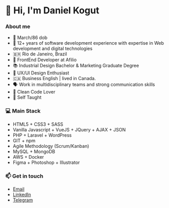 # 👋 Hi, I'm Daniel Kogut 

### About me

- 🎉 March/86 dob
- 🌱 12+ years of software development experience with expertise in Web development and digital technologies
- 🇧🇷 Rio de Janeiro, Brazil
- 🚀 FrontEnd Developer at Afilio
- 📚 Industrial Design Bachelor & Marketing Graduate Degree 
- 🔭 UX/UI Design Enthusiast
- 🇨🇦 Business English | lived in Canada.
- 🗣 Work in multidisciplinary teams and strong communication skills
- 💙 Clean Code Lover
- 🔫 Self Taught


### 💻 Main Stack

- HTML5 + CSS3 + SASS
- Vanilla Javascript + VueJS + JQuery + AJAX + JSON
- PHP + Laravel + WordPress
- GIT + npm
- Agile Methodology (Scrum/Kanban)
- MySQL + MongoDB
- AWS + Docker
- Figma + Photoshop + Illustrator

### 📫 Get in touch

<!-- - [Portfolio](https://danielkogut.com.br/) -->
- [Email](mailto:danieltugok@gmail.com)
- [LinkedIn](https://www.linkedin.com/in/danielkogut/)
- [Telegram](https://t.me/danielkogut)






<!-- 
SUMMARY CV 

My name is Daniel Kogut, and I'm from Brazil. 🇧🇷

📕 Bachelor Degree in Industrial Design and a Graduate Degree in Marketing.
🔭 I Started working in the IT world as UX/UI Designer and quickly moved to Frontend Developer.
🗣 I consider myself a professional who knows how to work in multidisciplinary teams and strong communication skills. 
🌎 Since I was young I took English courses and improved it by living 1 year in Vancouver, Canada 🇨🇦 studying business English .
 
🌱 12+ years of software development experience with expertise in Web development and digital technologies including HTML 5, CSS 3, CSS Preprocessing (SASS), Vanilla JavaScript, JS frameworks ( JQuery, VueJS ), Ajax, JSON and XML, Git version control, npm package control, WordPress, PHP and Laravel, MVC Design Pattern, Integrations WebServices (RestAPIs), Docker, NodeJS, MySQL and AWS. Experience working in Agile (Scrum / Kanban) development cycles, Figma prototyping, Photoshop and Illustrator.

 -->




<!--
**danieltugok/danieltugok** is a ✨ _special_ ✨ repository because its `README.md` (this file) appears on your GitHub profile.

Here are some ideas to get you started:

- 🔭 I’m currently working on ...
- 🌱 I’m currently learning ...
- 👯 I’m looking to collaborate on ...
- 🤔 I’m looking for help with ...
- 💬 Ask me about ...
- 📫 How to reach me: ...
- 😄 Pronouns: ...
- ⚡ Fun fact: ...
-->
